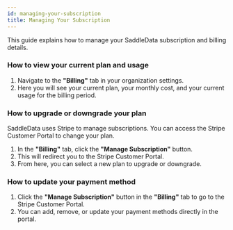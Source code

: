 ```yaml
---
id: managing-your-subscription
title: Managing Your Subscription
---
```


This guide explains how to manage your SaddleData subscription and billing details.

### How to view your current plan and usage

1.  Navigate to the **"Billing"** tab in your organization settings.
2.  Here you will see your current plan, your monthly cost, and your current usage for the billing period.

### How to upgrade or downgrade your plan

SaddleData uses Stripe to manage subscriptions. You can access the Stripe Customer Portal to change your plan.

1.  In the **"Billing"** tab, click the **"Manage Subscription"** button.
2.  This will redirect you to the Stripe Customer Portal.
3.  From here, you can select a new plan to upgrade or downgrade.

### How to update your payment method

1.  Click the **"Manage Subscription"** button in the **"Billing"** tab to go to the Stripe Customer Portal.
2.  You can add, remove, or update your payment methods directly in the portal.
